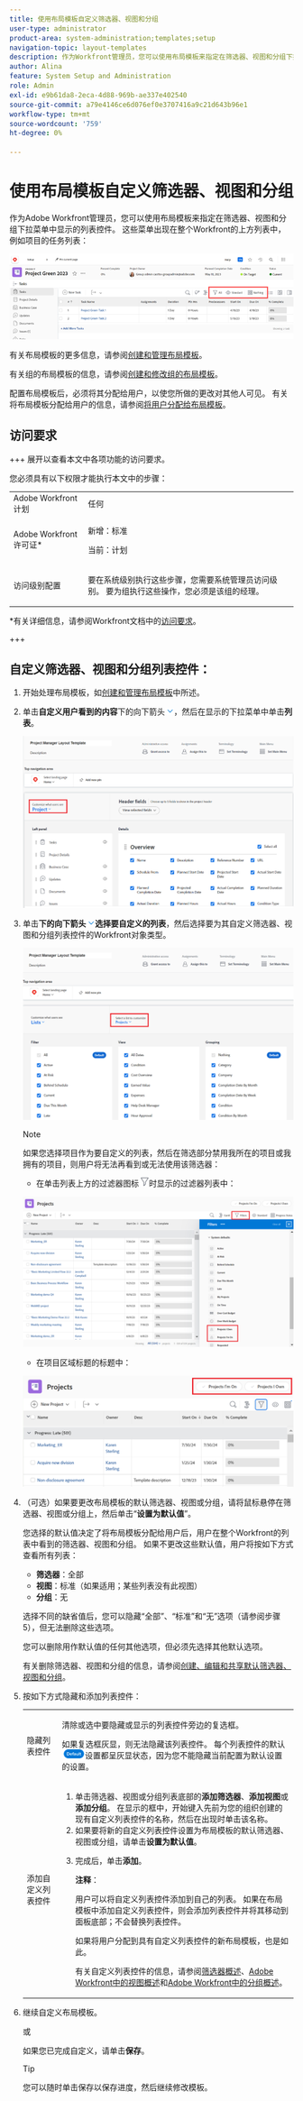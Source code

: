 ```yaml
---
title: 使用布局模板自定义筛选器、视图和分组
user-type: administrator
product-area: system-administration;templates;setup
navigation-topic: layout-templates
description: 作为Workfront管理员，您可以使用布局模板来指定在筛选器、视图和分组下拉菜单中显示的列表控件。 这些菜单出现在整个Workfront的上方列表中，例如项目的任务列表。
author: Alina
feature: System Setup and Administration
role: Admin
exl-id: e9b61da8-2eca-4d88-969b-ae337e402540
source-git-commit: a79e4146ce6d076ef0e3707416a9c21d643b96e1
workflow-type: tm+mt
source-wordcount: '759'
ht-degree: 0%

---
```


# 使用布局模板自定义筛选器、视图和分组

作为Adobe Workfront管理员，您可以使用布局模板来指定在筛选器、视图和分组下拉菜单中显示的列表控件。 这些菜单出现在整个Workfront的上方列表中，例如项目的任务列表：

![](assets/filter-view-grouping-layout-templates.png)

有关布局模板的更多信息，请参阅[创建和管理布局模板](../../../administration-and-setup/customize-workfront/use-layout-templates/create-and-manage-layout-templates.md)。

有关组的布局模板的信息，请参阅[创建和修改组的布局模板](../../../administration-and-setup/manage-groups/work-with-group-objects/create-and-modify-a-groups-layout-templates.md)。

配置布局模板后，必须将其分配给用户，以使您所做的更改对其他人可见。 有关将布局模板分配给用户的信息，请参阅[将用户分配给布局模板](../use-layout-templates/assign-users-to-layout-template.md)。

## 访问要求

+++ 展开以查看本文中各项功能的访问要求。

您必须具有以下权限才能执行本文中的步骤：

<table style="table-layout:auto"> 
 <col> 
 <col> 
 <tbody> 
  <tr> 
   <td role="rowheader">Adobe Workfront计划</td> 
   <td>任何</td> 
  </tr> 
  <tr> 
   <td role="rowheader">Adobe Workfront许可证*</td> 
   <td><p>新增：标准</p>
  <p> 当前：计划</p>
   </td> 
  </tr> 
  <tr> 
   <td role="rowheader">访问级别配置</td> 
   <td> <p>要在系统级别执行这些步骤，您需要系统管理员访问级别。
要为组执行这些操作，您必须是该组的经理。</p> </td> 
  </tr> 
 </tbody> 
</table>

*有关详细信息，请参阅Workfront文档中的[访问要求](/help/quicksilver/administration-and-setup/add-users/access-levels-and-object-permissions/access-level-requirements-in-documentation.md)。

+++

## 自定义筛选器、视图和分组列表控件：

1. 开始处理布局模板，如[创建和管理布局模板](../../../administration-and-setup/customize-workfront/use-layout-templates/create-and-manage-layout-templates.md)中所述。
1. 单击&#x200B;**自定义用户看到的内容**&#x200B;下的向下箭头![](assets/down-arrow-blue.png)，然后在显示的下拉菜单中单击&#x200B;**列表**。

   ![](assets/customize-what-users-see-dropdown-on-pg-adobe-branding.png)

1. 单击&#x200B;**下的向下箭头![](assets/down-arrow-blue.png)选择要自定义的列表**，然后选择要为其自定义筛选器、视图和分组列表控件的Workfront对象类型。

   ![](assets/select-a-list-to-customize-menu-on-pg-adobe-branding.png)

   >[!NOTE]
   >
   >如果您选择项目作为要自定义的列表，然后在筛选部分禁用我所在的项目或我拥有的项目，则用户将无法再看到或无法使用该筛选器：
   >
   >* 在单击列表上方的过滤器图标![](assets/filter-nwepng.png)时显示的过滤器列表中：
   >   
   >  ![](assets/disable-filters-projects-im-on-or-own.png)
   >   
   >* 在项目区域标题的标题中：
   >   
   >  ![](assets/disable-filter-pills.png)

1. （可选）如果要更改布局模板的默认筛选器、视图或分组，请将鼠标悬停在筛选器、视图或分组上，然后单击“**设置为默认值**”。

   您选择的默认值决定了将布局模板分配给用户后，用户在整个Workfront的列表中看到的筛选器、视图和分组。 如果不更改这些默认值，用户将按如下方式查看所有列表：

   * **筛选器**：全部
   * **视图**：标准（如果适用；某些列表没有此视图）
   * **分组**：无

   选择不同的缺省值后，您可以隐藏“全部”、“标准”和“无”选项（请参阅步骤5），但无法删除这些选项。

   您可以删除用作默认值的任何其他选项，但必须先选择其他默认选项。

   有关删除筛选器、视图和分组的信息，请参阅[创建、编辑和共享默认筛选器、视图和分组](../../../administration-and-setup/set-up-workfront/configure-system-defaults/create-and-share-default-fvgs.md)。

1. 按如下方式隐藏和添加列表控件：

   <table style="table-layout:auto"> 
    <col> 
    <col> 
    <tbody> 
     <tr> 
      <td role="rowheader">隐藏列表控件</td> 
      <td> <p>清除或选中要隐藏或显示的列表控件旁边的复选框。</p> <p>如果复选框灰显，则无法隐藏该列表控件。 每个列表控件的默认<img src="assets/default-pill.png">设置都呈灰显状态，因为您不能隐藏当前配置为默认设置的设置。</p> </td> 
     </tr> 
     <tr> 
      <td role="rowheader">添加自定义列表控件</td> 
      <td> <p> 
        <ol> 
         <li value="1"> 单击筛选器、视图或分组列表底部的<strong>添加筛选器</strong>、<strong>添加视图</strong>或<strong>添加分组</strong>。 在显示的框中，开始键入先前为您的组织创建的现有自定义列表控件的名称，然后在出现时单击该名称。</li> 
         <li value="2"> 如果要将新的自定义列表控件设置为布局模板的默认筛选器、视图或分组，请单击<strong>设置为默认值</strong>。 </li> 
         <li value="3"> <p>完成后，单击<strong>添加</strong>。</p> <p><b>注释</b>： <p>用户可以将自定义列表控件添加到自己的列表。 如果在布局模板中添加自定义列表控件，则会添加列表控件并将其移动到面板底部；不会替换列表控件。</p> <p>如果将用户分配到具有自定义列表控件的新布局模板，也是如此。 </p> <p>有关自定义列表控件的信息，请参阅<a href="../../../reports-and-dashboards/reports/reporting-elements/filters-overview.md" class="MCXref xref">筛选器概述</a>、<a href="../../../reports-and-dashboards/reports/reporting-elements/views-overview.md" class="MCXref xref">Adobe Workfront中的视图概述</a>和<a href="../../../reports-and-dashboards/reports/reporting-elements/groupings-overview.md" class="MCXref xref">Adobe Workfront中的分组概述</a>。</p> </p> </li> 
        </ol> </p> </td> 
     </tr> 
    </tbody> 
   </table>

1. 继续自定义布局模板。

   或

   如果您已完成自定义，请单击&#x200B;**保存**。

   >[!TIP]
   >
   >您可以随时单击保存以保存进度，然后继续修改模板。
